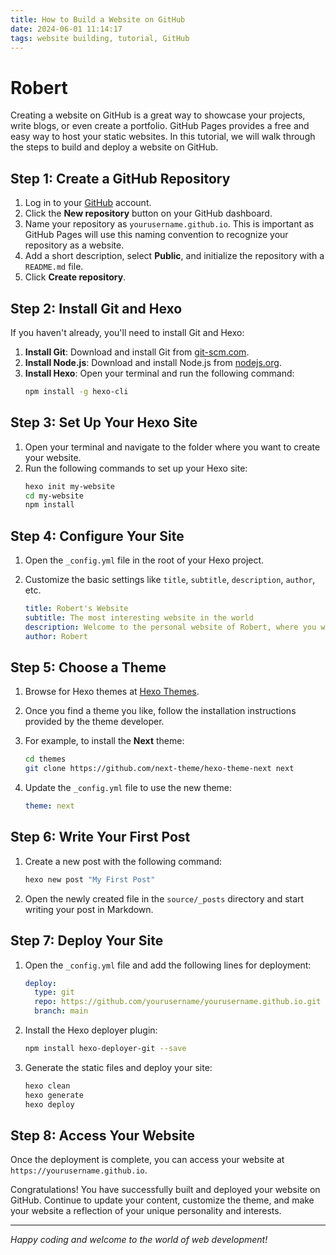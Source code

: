 ```yaml
---
title: How to Build a Website on GitHub
date: 2024-06-01 11:14:17
tags: website building, tutorial, GitHub
---
```


# Robert

Creating a website on GitHub is a great way to showcase your projects, write blogs, or even create a portfolio. GitHub Pages provides a free and easy way to host your static websites. In this tutorial, we will walk through the steps to build and deploy a website on GitHub.

## Step 1: Create a GitHub Repository

1. Log in to your [GitHub](https://github.com) account.
2. Click the **New repository** button on your GitHub dashboard.
3. Name your repository as `yourusername.github.io`. This is important as GitHub Pages will use this naming convention to recognize your repository as a website.
4. Add a short description, select **Public**, and initialize the repository with a `README.md` file.
5. Click **Create repository**.

## Step 2: Install Git and Hexo

If you haven't already, you'll need to install Git and Hexo:

1. **Install Git**: Download and install Git from [git-scm.com](https://git-scm.com/).
2. **Install Node.js**: Download and install Node.js from [nodejs.org](https://nodejs.org/).
3. **Install Hexo**: Open your terminal and run the following command:
    ```bash
    npm install -g hexo-cli
    ```

## Step 3: Set Up Your Hexo Site

1. Open your terminal and navigate to the folder where you want to create your website.
2. Run the following commands to set up your Hexo site:
    ```bash
    hexo init my-website
    cd my-website
    npm install
    ```

## Step 4: Configure Your Site

1. Open the `_config.yml` file in the root of your Hexo project.
2. Customize the basic settings like `title`, `subtitle`, `description`, `author`, etc.

    ```yaml
    title: Robert's Website
    subtitle: The most interesting website in the world
    description: Welcome to the personal website of Robert, where you will find funny ideas and more.
    author: Robert
    ```

## Step 5: Choose a Theme

1. Browse for Hexo themes at [Hexo Themes](https://hexo.io/themes/).
2. Once you find a theme you like, follow the installation instructions provided by the theme developer.
3. For example, to install the **Next** theme:
    ```bash
    cd themes
    git clone https://github.com/next-theme/hexo-theme-next next
    ```

4. Update the `_config.yml` file to use the new theme:
    ```yaml
    theme: next
    ```

## Step 6: Write Your First Post

1. Create a new post with the following command:
    ```bash
    hexo new post "My First Post"
    ```

2. Open the newly created file in the `source/_posts` directory and start writing your post in Markdown.

## Step 7: Deploy Your Site

1. Open the `_config.yml` file and add the following lines for deployment:
    ```yaml
    deploy:
      type: git
      repo: https://github.com/yourusername/yourusername.github.io.git
      branch: main
    ```

2. Install the Hexo deployer plugin:
    ```bash
    npm install hexo-deployer-git --save
    ```

3. Generate the static files and deploy your site:
    ```bash
    hexo clean
    hexo generate
    hexo deploy
    ```

## Step 8: Access Your Website

Once the deployment is complete, you can access your website at `https://yourusername.github.io`.

Congratulations! You have successfully built and deployed your website on GitHub. Continue to update your content, customize the theme, and make your website a reflection of your unique personality and interests.

---

*Happy coding and welcome to the world of web development!*
